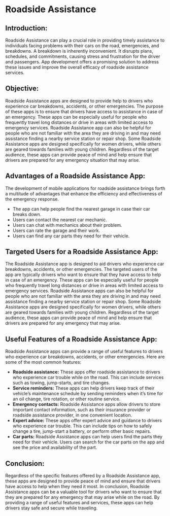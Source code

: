 
# Roadside Assistance


## Introduction:

Roadside Assistance can play a crucial role in providing timely assistance to individuals facing problems with their cars on the road, emergencies, and breakdowns. A breakdown is inherently inconvenient. It disrupts plans, schedules, and commitments, causing stress and frustration for the driver and passengers. App development offers a promising solution to address these issues and improve the overall efficacy of roadside assistance services.

## Objective:

Roadside Assistance apps are designed to provide help to drivers who experience car breakdowns, accidents, or other emergencies. The purpose of these apps is to ensure that drivers have access to assistance in case of an emergency. These apps can be especially useful for people who frequently travel long distances or drive in areas with limited access to emergency services. Roadside Assistance app can also be helpful for people who are not familiar with the area they are driving in and may need assistance finding a nearby service station or repair shop. Some Roadside Assistance apps are designed specifically for women drivers, while others are geared towards families with young children. Regardless of the target audience, these apps can provide peace of mind and help ensure that drivers are prepared for any emergency situation that may arise.

## Advantages of a Roadside Assistance App:

The development of mobile applications for roadside assistance brings forth a multitude of advantages that enhance the efficiency and effectiveness of the emergency response.

- The app can help people find the nearest garage in case their car breaks down.
- Users can contact the nearest car mechanic.
- Users can chat with mechanics about their problem.
- Users can rate the garage and their work.
- Users can find any car parts they need for their vehicle.

## Targeted Users for a Roadside Assistance App:

The Roadside Assistance app is designed to aid drivers who experience car breakdowns, accidents, or other emergencies. The targeted users of the app are typically drivers who want to ensure that they have access to help in case of an emergency. These apps can be especially useful for people who frequently travel long distances or drive in areas with limited access to emergency services. Roadside Assistance apps can also be helpful for people who are not familiar with the area they are driving in and may need assistance finding a nearby service station or repair shop. Some Roadside Assistance apps are designed specifically for women drivers, while others are geared towards families with young children. Regardless of the target audience, these apps can provide peace of mind and help ensure that drivers are prepared for any emergency that may arise.

## Useful Features of a Roadside Assistance App:

Roadside Assistance apps can provide a range of useful features to drivers who experience car breakdowns, accidents, or other emergencies. Here are some of the most common features:

- **Roadside assistance:** These apps offer roadside assistance to drivers who experience car trouble while on the road. This can include services such as towing, jump-starts, and tire changes.
- **Service reminders:** These apps can help drivers keep track of their vehicle’s maintenance schedule by sending reminders when it’s time for an oil change, tire rotation, or other routine service.
- **Emergency contacts:** Roadside Assistance apps allow drivers to store important contact information, such as their insurance provider or roadside assistance provider, in one convenient location.
- **Expert advice:** These apps offer expert advice and guidance to drivers who experience car trouble. This can include tips on how to safely change a tire, jump-start a battery, or perform other basic repairs.
- **Car parts:** Roadside Assistance apps can help users find the parts they need for their vehicle. Users can search for the car parts on the app and see the price and availability of the part.

## Conclusion:

Regardless of the specific features offered by a Roadside Assistance app, these apps are designed to provide peace of mind and ensure that drivers have access to help when they need it most. In conclusion, Roadside Assistance apps can be a valuable tool for drivers who want to ensure that they are prepared for any emergency that may arise while on the road. By providing a range of useful features and services, these apps can help drivers stay safe and secure while traveling.

